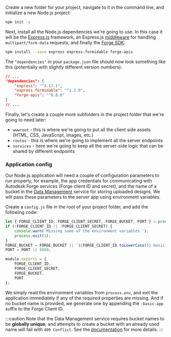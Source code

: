 Create a new folder for your project, navigate to it in the command line, and initialize a new
Node.js project:

```bash
npm init -y
```

Next, install all the Node.js dependencies we're going to use. In this case it will be
the [Express.js](https://expressjs.com) framework, an Express.js [middleware](https://expressjs.com/en/guide/using-middleware.html)
for handling `multipart/form-data` requests, and finally the [Forge SDK](https://www.npmjs.com/package/forge-apis):

```bash
npm install --save express express-formidable forge-apis
```

The `"dependencies"` in your `package.json` file should now look something like this (potentially
with slightly different version numbers):

```json
// ...
"dependencies": {
    "express": "^4.17.1",
    "express-formidable": "^1.2.0",
    "forge-apis": "^0.8.6"
}
// ...
```

Finally, let's create a couple more subfolders in the project folder that we're going to need later:

- `wwwroot` - this is where we're going to put all the client side assets (HTML, CSS, JavaScript, images, etc.)
- `routes` - this is where we're going to implement all the server endpoints
- `services` - here we're going to keep all the server-side logic that can be shared by different endpoints

### Application config

Our Node.js application will need a couple of configuration parameters to run properly, for example,
the app credentials for communicating with Autodesk Forge services (Forge client ID and secret), and
the name of a bucket in the [Data Management](https://forge.autodesk.com/en/docs/data/v2/developers_guide/overview)
service for storing uploaded designs. We will pass these parameters to the server app using environment variables.

Create a `config.js` file in the root of your project folder, and add the following code:

```js title="config.js"
let { FORGE_CLIENT_ID, FORGE_CLIENT_SECRET, FORGE_BUCKET, PORT } = process.env;
if (!FORGE_CLIENT_ID || !FORGE_CLIENT_SECRET) {
    console.warn('Missing some of the environment variables.');
    process.exit(1);
}
FORGE_BUCKET = FORGE_BUCKET || `${FORGE_CLIENT_ID.toLowerCase()}-basic-app`;
PORT = PORT || 8080;

module.exports = {
    FORGE_CLIENT_ID,
    FORGE_CLIENT_SECRET,
    FORGE_BUCKET,
    PORT
};
```

We simply read the environment variables from `process.env`, and exit the application
immediately if any of the required properties are missing. And if no bucket name is provided,
we generate one by appending the `-basic-app` suffix to the Forge Client ID.

:::caution
Note that the Data Management service requires bucket names to be **globally unique**,
and attempts to create a bucket with an already used name will fail with `409 Conflict`.
See the [documentation](https://forge.autodesk.com/en/docs/data/v2/reference/http/buckets-POST)
for more details.
:::
